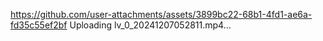
https://github.com/user-attachments/assets/3899bc22-68b1-4fd1-ae6a-fd35c55ef2bf
Uploading lv_0_20241207052811.mp4…
